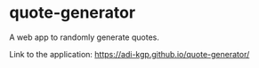 # quote-generator

A web app to randomly generate quotes.

Link to the application: https://adi-kgp.github.io/quote-generator/
